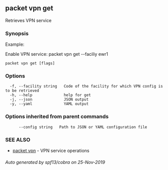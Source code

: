 ## packet vpn get

Retrieves VPN service

### Synopsis

Example:
	
Enable VPN service: 
packet vpn get --faciliy ewr1


```
packet vpn get [flags]
```

### Options

```
  -f, --facility string   Code of the facility for which VPN config is to be retrieved
  -h, --help              help for get
  -j, --json              JSON output
  -y, --yaml              YAML output
```

### Options inherited from parent commands

```
      --config string   Path to JSON or YAML configuration file
```

### SEE ALSO

* [packet vpn](packet_vpn.md)	 - VPN service operations

###### Auto generated by spf13/cobra on 25-Nov-2019
